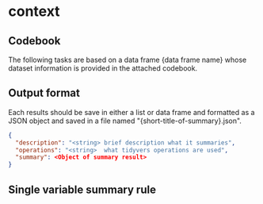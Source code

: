 # context

## Codebook

The following tasks are based on a data frame {data frame name} whose dataset information is provided in the attached codebook.

## Output format

Each results should be save in either a list or data frame and formatted as a JSON object and saved in a file named "{short-title-of-summary}.json". 

```json
{
  "description": "<string> brief description what it summaries",
  "operations": "<string>  what tidyvers operations are used",
  "summary": <Object of summary result>
}
```

## Single variable summary rule

